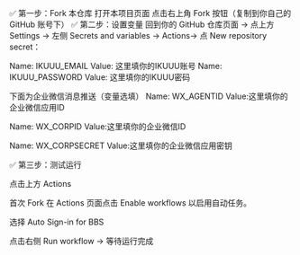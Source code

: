 ✅ 第一步：Fork 本仓库
打开本项目页面
点击右上角 Fork 按钮（复制到你自己的 GitHub 账号下）
✅ 第二步：设置变量
回到你的 GitHub 仓库页面 → 点上方 Settings → 左侧 Secrets and variables → Actions→ 点 New repository secret：

Name: IKUUU_EMAIL
Value: 这里填你的IKUUU账号
Name: IKUUU_PASSWORD
Value: 这里填你的IKUUU密码


下面为企业微信消息推送（变量选填）
Name: WX_AGENTID
Value:这里填你的企业微信应用ID

Name: WX_CORPID
Value:这里填你的企业微信ID

Name: WX_CORPSECRET
Value:这里填你的企业微信应用密钥


✅ 第三步：测试运行

点击上方 Actions

首次 Fork 在 Actions 页面点击 Enable workflows 以启用自动任务。

选择 Auto Sign-in for BBS

点击右侧 Run workflow → 等待运行完成
